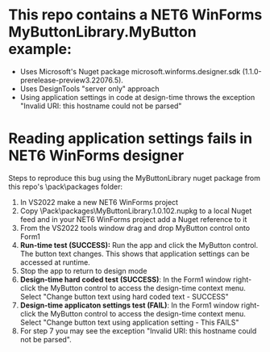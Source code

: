 # This repo contains a NET6 WinForms MyButtonLibrary.MyButton example:
- Uses Microsoft's Nuget package microsoft.winforms.designer.sdk (1.1.0-prerelease-preview3.22076.5).
- Uses DesignTools "server only" approach
- Using application settings in code at design-time throws the exception "Invalid URI: this hostname could not be parsed"  

# Reading application settings fails in NET6 WinForms designer
Steps to reproduce this bug using the MyButtonLibrary nuget package from this repo's \pack\packages folder:
1) In VS2022 make a new NET6 WinForms project
2) Copy \Pack\packages\MyButtonLibrary.1.0.102.nupkg to a local Nuget feed and in your NET6 WinForms project add a Nuget reference to it
3) From the VS2022 tools window drag and drop MyButton control onto Form1
4) **Run-time test (SUCCESS):** Run the app and click the MyButton control. The button text changes. This shows that application settings can be accessed at runtime.
5) Stop the app to return to design mode
6) **Design-time hard coded test (SUCCESS)**: In the Form1 window right-click the MyButton control to access the design-time context menu. Select "Change button text using hard coded text - SUCCESS"
7) **Design-time applicaton settings test (FAIL)**: In the Form1 window right-click the MyButton control to access the design-time context menu. Select "Change button text using application setting - This FAILS"
8) For step 7 you may see the exception "Invalid URI: this hostname could not be parsed". 


